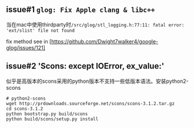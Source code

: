 ## issue#1 `glog: Fix Apple clang & libc++`
当在mac中使用thirdparty时`/src/glog/stl_logging.h:77:11: fatal error: 'ext/slist' file not found`

fix method see in [https://github.com/Dwight7walker4/google-glog/issues/121]

## issue#2 'Scons: except IOError, ex_value:'
似乎是高版本的scons采用的python版本不支持一些低版本语法。安装python2-scons
```
# python2-scons
wget http://prdownloads.sourceforge.net/scons/scons-3.1.2.tar.gz
cd scons-3.1.2
python bootstrap.py build/scons
python build/scons/setup.py install
```